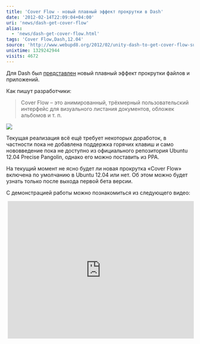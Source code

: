 ```yaml
---
title: 'Cover Flow - новый плавный эффект прокрутки в Dash'
date: '2012-02-14T22:09:04+04:00'
uri: 'news/dash-get-cover-flow'
alias: 
  - 'news/dash-get-cover-flow.html'
tags: 'Cover Flow,Dash,12.04'
source: 'http://www.webupd8.org/2012/02/unity-dash-to-get-cover-flow-support.html'
unixtime: 1329242944
visits: 4672
---
```

Для Dash был [представлен](https://code.launchpad.net/%7Eunity-team/unity/unity.coverflow/+merge/92690) новый плавный эффект прокрутки файлов и приложений.

Как пишут разработчики:

> Cover Flow – это анимированный, трёхмерный пользовательский интерфейс для визуального листания документов, обложек альбомов и т. п.

[![](img/2012/02/14/22-00/coverflow-6876613775-o.jpg)](img/2012/02/14/22-00/coverflow-6876613775-o.jpg)

Текущая реализация всё ещё требует некоторых доработок, в частности пока не добавлена поддержка горячих клавиш и само нововведение пока не доступно из официального репозитория Ubuntu 12.04 Precise Pangolin, однако его можно поставить из PPA.

На текущий момент не ясно будет ли новая прокрутка «Cover Flow» включена по умолчанию в Ubuntu 12.04 или нет. Об этом можно будет узнать только после выхода первой бета версии.

С демонстрацией работы можно познакомиться из следующего видео:

 <iframe width="500" height="369" src="https://www.youtube.com/embed/GaqL9JgiMWw" frameborder="0" allowfullscreen=""></iframe>
